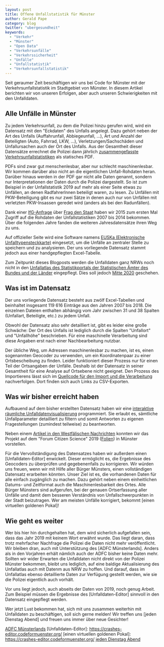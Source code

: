```yaml
---
layout: post
title: Offene Unfallstatistik für Münster
author: Gerald Pape
category: blog
twitter: "ubergesundheit"
keywords:
  - "Verkehr"
  - "Münster"
  - "Open Data"
  - "Verkehrsunfälle"
  - "Verkehrssicherheit"
  - "Unfälle"
  - "Unfallstatistik"
  - "Verkehrsunfallstatistik"
---
```


Seit geraumer Zeit beschäftigen wir uns bei Code for Münster mit der
Verkehrsunfallstatistik im Stadtgebiet von Münster.
In diesem Artikel berichten wir von unseren Erfolgen, aber auch unseren Schwierigkeiten mit den Unfalldaten.

## Alle Unfälle in Münster

Zu jedem Verkehrsunfall, zu dem die Polizei hinzu gerufen wird, wird ein
Datensatz mit den "Eckdaten" des Unfalls angelegt. Dazu gehört neben der Art
des Unfalls (Auffahrunfall, Abbiegeunfall, ...),
Art und Anzahl der Beteiligten (Auto, Fahrrad, LKW, ...),
Verletzungen/Sachschäden und Unfallursachen auch der Ort des Unfalls. Aus der
Gesamtheit dieser Datensätze errechnet die Polizei dann jährlich
[zusammengefasste Verkehrsunfallstatistiken](https://muenster.polizei.nrw/polizeiliche-verkehrsunfallstatistik-4)
als statisches PDF.

PDFs sind zwar gut menschenlesbar, aber nur schlecht maschinenlesbar. Wir kommen darüber also nicht an die eigentlichen Unfall-Rohdaten heran.
Darüber hinaus werden in der PDF gar nicht alle Daten genannt, sondern nur Interpretationen der Daten durch die Polizei dargestellt.
So ist zum Beispiel in der Unfallstatistik 2019 auf mehr als einer Seite etwas zu Unfällen, an denen RadfahrerInnen beteiligt waren, zu lesen. Zu Unfällen mit PKW-Beteiligung gibt es nur zwei Sätze in denen auch nur von Unfällen mit verletzten PKW-Insassen geredet wird (anders als bei den Radunfällen).

Dank einer
[IfG-Anfrage](https://de.wikipedia.org/wiki/Informationsfreiheitsgesetz)
über
[Frag den Staat](https://fragdenstaat.de/anfrage/rohdaten-der-verkehrsunfallstatistik-munster/)
haben wir 2015 zum ersten Mal Zugriff auf die Rohdaten der Unfallstatistiken 2007 bis
2014 bekommen. Über die folgenden Jahre fanden die weiteren Jahresdatensätze
ihren Weg zu uns.

Auf offizieller Seite wird eine Software namens [EUSKa (Elektronische Unfalltypensteckkarte)]
eingesetzt, um die Unfälle an zentraler Stelle zu speichern und zu analysieren.
Der uns vorliegende Datensatz stammt jedoch aus einer handgepflegten Excel-Tabelle.

Zum Zeitpunkt dieses Blogposts werden die Unfalldaten ganz NRWs noch nicht in den
[Unfallatlas des Statistikportals der Statistischen Ämter des Bundes und der Länder](https://unfallatlas.statistikportal.de/)
eingepflegt. Dies soll jedoch [Mitte 2020] geschehen.

## Was ist im Datensatz

Der uns vorliegende Datensatz besteht aus zwölf Excel-Tabellen und beinhaltet
insgesamt 119 616 Einträge aus den Jahren 2007 bis 2018.
Die einzelnen Dateien enthalten abhängig vom Jahr zwischen
31 und 38 Spalten (Unfallart, Beteiligte, etc.) zu jedem Unfall.

Obwohl der Datensatz also sehr detailliert ist, gibt es leider eine große Schwäche:
Der Ort des Unfalls ist lediglich durch die Spalten "Unfallort" und
"Unfallhöhe" beschrieben. Für eine maschinelle Verarbeitung sind diese Angaben
erst nach einer Nachbearbeitung nutzbar.

Der übliche Weg, um Adressen maschinenlesbar zu machen, ist es, einen sogenannten Geocoder zu verwenden, um ein Koordinatenpaar zu einer
Ortsbescheibung zu finden.
Leider funktioniert dieser Prozess nur für einen Teil der Ortsangaben der
Unfälle.
Deshalb ist der Datensatz in seiner Gesamtheit für eine Analyse
auf Ortsebene nicht geeignet.
Den Prozess des Importierens lässt sich im
[Quellcode für den Import und die Verarbeitung](https://github.com/codeformuenster/verkehrsunfaelle)
nachverfolgen. Dort finden sich auch Links zu CSV-Exporten.

## Was wir bisher erreicht haben

Aufbauend auf dem bisher erstellten Datensatz haben wir eine
[interaktive räumliche Unfalldatenvisualisierung](https://crashes.codeformuenster.org/)
programmiert. Sie erlaubt es, sämtliche Unfallparameter detailliert zu filtern und
somit Antworten zu eigenen Fragestellungen (zumindest teilweise) zu beantworten.

Neben einem [Artikel in den Westfälischen Nachrichten] konnten wir das Projekt auf dem "Forum Citizen Science" 2019 ([Folien]) in Münster vorstellen.

Für die Vervollständigung des Datensatzes haben wir außerdem einen [Unfalldaten-Editor] enwickelt.
Dieser ermöglicht es, die Ergebnisse des Geocoders zu überprüfen und gegebenenfalls zu korrigieren.
Wir würden uns freuen, wenn wir mit Hilfe aller Bürger Münsters, einen
vollständigen Datensatz erarbeiten könnten.
Unser Ziel ist es, die vorhandenen Daten für alle einfach zugänglich zu machen.
Dazu gehört neben einem einheitlichen Datums- und Zeitformat auch die
Maschinenlesbarkeit des Ortes.
Alle Bürger Münsters sind aufgerufen, bei der genauen Ortserfassung aller Unfälle und damit dem besseren Verständnis von Unfallschwerpunkten in der Stadt beizutragen.
Wer am meisten Unfälle korrigiert, bekommt [einen virtuellen goldenen Pokal]!

## Wie geht es weiter

Wer bis hier hin durchgehalten hat, dem wird sicherlich aufgefallen sein, dass das Jahr 2019 mit keinem Wort erwähnt wurde.
Das liegt daran, dass trotz mehrfacher Nachfrage die Polizei die Daten nicht mehr veröffentlicht.
Wir bleiben dran, auch mit Unterstützung des [ADFC Münsterlands]. Anders als in den Vorjahren erhält nämlich auch der ADFC bisher keine Daten mehr.
Sollten wir wider Erwarten die Unfalldaten nicht direkt von der Polizei Münster bekommen, bleibt uns lediglich, auf eine baldige Aktualisierung des Unfallatlas auch mit Datenm aus NRW zu hoffen. Und darauf, dass im Unfallatlas ebenso detaillierte Daten zur Verfügung gestellt werden, wie sie die Polizei eigentlich auch vorhält.

Vor uns liegt jedoch, auch abseits der Daten von 2019, noch genug Arbeit. Zum Beispiel müssen die Ergebnisse des
[Unfalldaten-Editor] sinnvoll in den Datensatz eingepflegt werden.

Wer jetzt Lust bekommen hat, sich mit uns zusammen weiterhin mit Unfalldaten zu beschäftigen, soll sich gerne melden! Wir treffen uns [jeden Dienstag Abend] und freuen uns immer über neue Gesichter!

[EUSKa (Elektronische Unfalltypensteckkarte)]: https://polizei.nrw/artikel/unfallhaeufungsstellen-erkennen-mit-euska
[Mitte 2020]: https://kleineanfragen.de/nordrhein-westfalen/17/7085-wann-kommen-die-daten-aus-nrw-in-den-unfallatlas-der-statistischen-aemter-des-bundes-und-der-laender
[Artikel in den Westfälischen Nachrichten]: https://www.wn.de/Muenster/Stadtteile/Hiltrup/4007359-Interaktive-Unfallkarte-zeigt-Gefahrenpunkte-in-Hiltrup-Hier-kracht-es-am-Haeufigsten
[Folien]: https://github.com/codeformuenster/crashes-shiny/blob/master/doc/vortrag_forum_citizen_science_september_2019/PVI_Terstiege_SichererRadfahren_26Sep.pdf
[ADFC Münsterlands](https://www.adfc-nrw.de/kreisverbaende/kv-muenster/willkommen-beim-adfcnbspim-muensterland.html)
[Unfalldaten-Editor]: https://crashes-editor.codeformuenster.org/
[einen virtuellen goldenen Pokal]: https://crashes-editor.codeformuenster.org/
[jeden Dienstag Abend](https://codeformuenster.org/)

